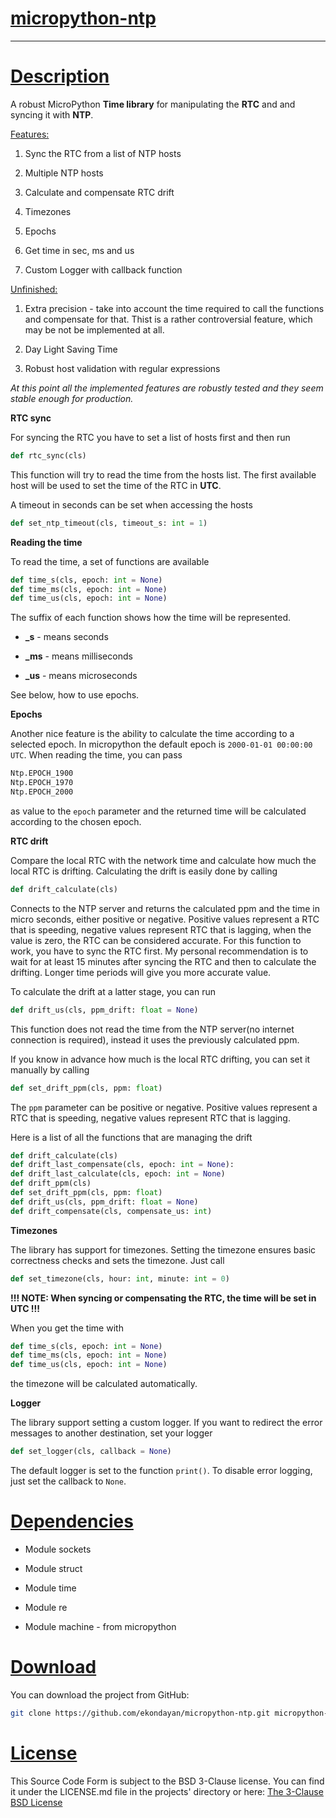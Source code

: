 # <u>micropython-ntp</u>

---

# <u>Description</u>

A robust MicroPython **Time library** for manipulating the **RTC** and and syncing it with **NTP**.

<u>Features:</u>

1. Sync the RTC from a list of NTP hosts

2. Multiple NTP hosts

3. Calculate and compensate RTC drift

4. Timezones

5. Epochs

6. Get time in sec, ms and us

7. Custom Logger with callback function

<u>Unfinished:</u>

1. Extra precision - take into account the time required to call the functions and compensate for that. Thist is a rather controversial feature, which may be not be implemented at all.

2. Day Light Saving Time

3. Robust host validation with regular expressions

*At this point all the implemented features are robustly tested and they seem stable enough for production.*

**RTC sync**

For syncing the RTC you have to set a list of hosts first and then run

```python
def rtc_sync(cls)
```

This function will try to read the time from the hosts list. The first available host will be used to set the time of the RTC in **UTC**. 

A timeout in seconds can be set when accessing the hosts

```python
def set_ntp_timeout(cls, timeout_s: int = 1)
```

**Reading the time**

To read the time, a set of functions are available

```python
def time_s(cls, epoch: int = None)
def time_ms(cls, epoch: int = None)
def time_us(cls, epoch: int = None)
```

The suffix of each function shows how the time will be represented.

- **_s** - means seconds

- **_ms** - means milliseconds

- **_us** - means microseconds

See below, how to use epochs.

**Epochs**

Another nice feature is the ability to calculate the time according to a selected epoch. In micropython the default epoch is `2000-01-01 00:00:00 UTC`. When reading the time, you can pass

```python
Ntp.EPOCH_1900
Ntp.EPOCH_1970
Ntp.EPOCH_2000
```

as value to the `epoch` parameter and the returned time will be calculated according to the chosen epoch.

**RTC drift**

Compare the local RTC with the network time and calculate how much the local RTC is drifting. Calculating the drift is easily done by calling

```python
def drift_calculate(cls)
```

Connects to the NTP server and returns the calculated ppm and the time in micro seconds, either positive or negative. Positive values represent a RTC that is speeding, negative values represent RTC that is lagging, when the value is zero, the RTC can be considered accurate. For this function to work, you have to sync the RTC first. My personal recommendation is to wait for at least 15 minutes after syncing the RTC and then to calculate the drifting. Longer time periods will give you more accurate value.

To calculate the drift at a latter stage, you can run

```python
def drift_us(cls, ppm_drift: float = None)
```

This function does not read the time from the NTP server(no internet connection is required), instead it uses the previously calculated ppm.

If you know in advance how much is the local RTC drifting, you can set it manually by calling

```python
def set_drift_ppm(cls, ppm: float)
```

The `ppm` parameter can be positive or negative. Positive values represent a RTC that is speeding, negative values represent RTC that is lagging.

Here is a list of all the functions that are managing the drift

```python
def drift_calculate(cls)
def drift_last_compensate(cls, epoch: int = None):
def drift_last_calculate(cls, epoch: int = None)
def drift_ppm(cls)
def set_drift_ppm(cls, ppm: float)
def drift_us(cls, ppm_drift: float = None)
def drift_compensate(cls, compensate_us: int)
```

**Timezones**

The library has support for timezones. Setting the timezone ensures basic correctness checks and sets the timezone. Just call

```python
def set_timezone(cls, hour: int, minute: int = 0)
```

**!!! NOTE: When syncing or compensating the RTC, the time will be set in UTC !!!**

When you get the time with

```python
def time_s(cls, epoch: int = None)
def time_ms(cls, epoch: int = None)
def time_us(cls, epoch: int = None)
```

the timezone will be calculated automatically.

**Logger**

The library support setting a custom logger. If you want to redirect the error messages to another destination, set your logger

```python
def set_logger(cls, callback = None)
```

The default logger is set to the function `print()`. To disable error logging, just set the callback to `None`.

# <u>Dependencies</u>

* Module sockets

* Module struct

* Module time

* Module re

* Module machine - from micropython

# <u>Download</u>

You can download the project from GitHub:

```bash
git clone https://github.com/ekondayan/micropython-ntp.git micropython-ntp
```

# <u>License</u>

This Source Code Form is subject to the BSD 3-Clause license. You can find it under  the LICENSE.md file in the projects' directory or here: [The 3-Clause BSD License](https://opensource.org/licenses/BSD-3-Clause)
